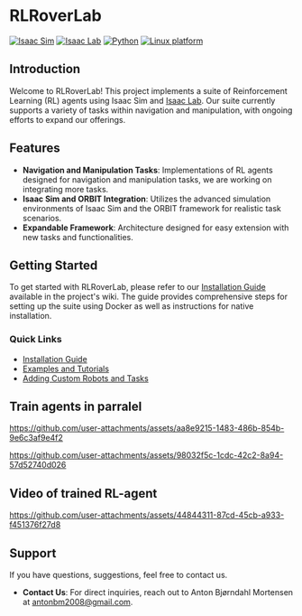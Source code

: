 
# RLRoverLab

[![Isaac Sim](https://img.shields.io/badge/IsaacSim-4.1-silver.svg)](https://docs.omniverse.nvidia.com/isaacsim/latest/overview.html)
[![Isaac Lab](https://img.shields.io/badge/IsaacLab-1.1.0-silver)](https://isaac-sim.github.io/IsaacLab)
[![Python](https://img.shields.io/badge/python-3.10-blue.svg)](https://docs.python.org/3/whatsnew/3.10.html)
[![Linux platform](https://img.shields.io/badge/platform-linux--64-orange.svg)](https://releases.ubuntu.com/22.04/)

## Introduction

Welcome to RLRoverLab! This project implements a suite of Reinforcement Learning (RL) agents using Isaac Sim and [Isaac Lab](https://isaac-sim.github.io/IsaacLab/). Our suite currently supports a variety of tasks within navigation and manipulation, with ongoing efforts to expand our offerings.
## Features

- **Navigation and Manipulation Tasks**: Implementations of RL agents designed for navigation and manipulation tasks, we are working on integrating more tasks.
- **Isaac Sim and ORBIT Integration**: Utilizes the advanced simulation environments of Isaac Sim and the ORBIT framework for realistic task scenarios.
- **Expandable Framework**: Architecture designed for easy extension with new tasks and functionalities.

## Getting Started

To get started with RLRoverLab, please refer to our [Installation Guide](https://github.com/abmoRobotics/RLRoverLab/wiki) available in the project's wiki. The guide provides comprehensive steps for setting up the suite using Docker as well as instructions for native installation.

### Quick Links

- [Installation Guide](https://github.com/abmoRobotics/RLRoverLab/wiki/Installing-the-suite)
- [Examples and Tutorials](https://github.com/abmoRobotics/RLRoverLab/wiki/Examples)
- [Adding Custom Robots and Tasks](https://github.com/abmoRobotics/RLRoverLab/wiki/Development)

<!--## Contribution

We welcome contributions to RLRoverLab! Whether it's adding new tasks, or fixing bugs. Check out our [Contribution Guidelines](https://github.com/abmoRobotics/isaac_rover_orbit/CONTRIBUTING.md) for more information on how to get involved. -->
## Train agents in parralel


https://github.com/user-attachments/assets/aa8e9215-1483-486b-854b-9e6c3af9e4f2

https://github.com/user-attachments/assets/98032f5c-1cdc-42c2-8a94-57d52740d026



## Video of trained RL-agent
https://github.com/user-attachments/assets/44844311-87cd-45cb-a933-f451376f27d8



## Support

If you have questions, suggestions, feel free to contact us.

- **Contact Us**: For direct inquiries, reach out to Anton Bjørndahl Mortensen at [antonbm2008@gmail.com](mailto:antonbm2008@gmail.com).

